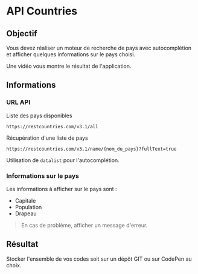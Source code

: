 # API Countries

## Objectif
Vous devez réaliser un moteur de recherche de pays avec autocomplétion et afficher quelques informations sur le pays choisi.

Une vidéo vous montre le résultat de l'application.

## Informations

### URL API

Liste des pays disponibles
```
https://restcountries.com/v3.1/all
```

Récupération d'une liste de pays
```
https://restcountries.com/v3.1/name/{nom_du_pays}?fullText=true
```

Utilisation de `datalist` pour l'autocomplétion.

### Informations sur le pays

Les informations à afficher sur le pays sont :
* Capitale
* Population
* Drapeau

> En cas de problème, afficher un message d'erreur.

## Résultat

Stocker l'ensemble de vos codes soit sur un dépôt GIT ou sur CodePen au choix.
